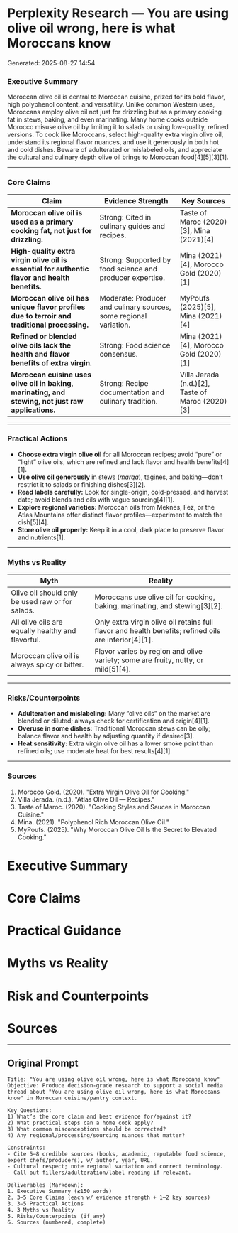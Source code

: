 # Perplexity Research — You are using olive oil wrong, here is what Moroccans know

Generated: 2025-08-27 14:54

### Executive Summary

Moroccan olive oil is central to Moroccan cuisine, prized for its bold flavor, high polyphenol content, and versatility. Unlike common Western uses, Moroccans employ olive oil not just for drizzling but as a primary cooking fat in stews, baking, and even marinating. Many home cooks outside Morocco misuse olive oil by limiting it to salads or using low-quality, refined versions. To cook like Moroccans, select high-quality extra virgin olive oil, understand its regional flavor nuances, and use it generously in both hot and cold dishes. Beware of adulterated or mislabeled oils, and appreciate the cultural and culinary depth olive oil brings to Moroccan food[4][5][3][1].

---

### Core Claims

| Claim | Evidence Strength | Key Sources |
|---|---|---|
| **Moroccan olive oil is used as a primary cooking fat, not just for drizzling.** | Strong: Cited in culinary guides and recipes. | Taste of Maroc (2020)[3], Mina (2021)[4] |
| **High-quality extra virgin olive oil is essential for authentic flavor and health benefits.** | Strong: Supported by food science and producer expertise. | Mina (2021)[4], Morocco Gold (2020)[1] |
| **Moroccan olive oil has unique flavor profiles due to terroir and traditional processing.** | Moderate: Producer and culinary sources, some regional variation. | MyPoufs (2025)[5], Mina (2021)[4] |
| **Refined or blended olive oils lack the health and flavor benefits of extra virgin.** | Strong: Food science consensus. | Mina (2021)[4], Morocco Gold (2020)[1] |
| **Moroccan cuisine uses olive oil in baking, marinating, and stewing, not just raw applications.** | Strong: Recipe documentation and culinary tradition. | Villa Jerada (n.d.)[2], Taste of Maroc (2020)[3] |

---

### Practical Actions

- **Choose extra virgin olive oil** for all Moroccan recipes; avoid “pure” or “light” olive oils, which are refined and lack flavor and health benefits[4][1].
- **Use olive oil generously** in stews (*marqa*), tagines, and baking—don’t restrict it to salads or finishing dishes[3][2].
- **Read labels carefully:** Look for single-origin, cold-pressed, and harvest date; avoid blends and oils with vague sourcing[4][1].
- **Explore regional varieties:** Moroccan oils from Meknes, Fez, or the Atlas Mountains offer distinct flavor profiles—experiment to match the dish[5][4].
- **Store olive oil properly:** Keep it in a cool, dark place to preserve flavor and nutrients[1].

---

### Myths vs Reality

| Myth | Reality |
|---|---|
| Olive oil should only be used raw or for salads. | Moroccans use olive oil for cooking, baking, marinating, and stewing[3][2]. |
| All olive oils are equally healthy and flavorful. | Only extra virgin olive oil retains full flavor and health benefits; refined oils are inferior[4][1]. |
| Moroccan olive oil is always spicy or bitter. | Flavor varies by region and olive variety; some are fruity, nutty, or mild[5][4]. |

---

### Risks/Counterpoints

- **Adulteration and mislabeling:** Many “olive oils” on the market are blended or diluted; always check for certification and origin[4][1].
- **Overuse in some dishes:** Traditional Moroccan stews can be oily; balance flavor and health by adjusting quantity if desired[3].
- **Heat sensitivity:** Extra virgin olive oil has a lower smoke point than refined oils; use moderate heat for best results[4][1].

---

### Sources

1. Morocco Gold. (2020). "Extra Virgin Olive Oil for Cooking."  
2. Villa Jerada. (n.d.). "Atlas Olive Oil — Recipes."  
3. Taste of Maroc. (2020). "Cooking Styles and Sauces in Moroccan Cuisine."  
4. Mina. (2021). "Polyphenol Rich Moroccan Olive Oil."  
5. MyPoufs. (2025). "Why Moroccan Olive Oil Is the Secret to Elevated Cooking."

# Executive Summary

# Core Claims

# Practical Guidance

# Myths vs Reality

# Risk and Counterpoints

# Sources

---

## Original Prompt

```text
Title: "You are using olive oil wrong, here is what Moroccans know"
Objective: Produce decision-grade research to support a social media thread about "You are using olive oil wrong, here is what Moroccans know" in Moroccan cuisine/pantry context.

Key Questions:
1) What’s the core claim and best evidence for/against it?
2) What practical steps can a home cook apply?
3) What common misconceptions should be corrected?
4) Any regional/processing/sourcing nuances that matter?

Constraints:
- Cite 5–8 credible sources (books, academic, reputable food science, expert chefs/producers), w/ author, year, URL.
- Cultural respect; note regional variation and correct terminology.
- Call out fillers/adulteration/label reading if relevant.

Deliverables (Markdown):
1. Executive Summary (≤150 words)
2. 3–5 Core Claims (each w/ evidence strength + 1–2 key sources)
3. 3–5 Practical Actions
4. 3 Myths vs Reality
5. Risks/Counterpoints (if any)
6. Sources (numbered, complete)
```